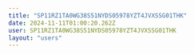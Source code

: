 ```yaml
---
title: "SP11RZ1TA0WG38S51NYDS05978YZT4JVXSSG01THK"
date: 2024-11-11T01:00:20.262Z
user: SP11RZ1TA0WG38S51NYDS05978YZT4JVXSSG01THK
layout: "users"
---
```

    
